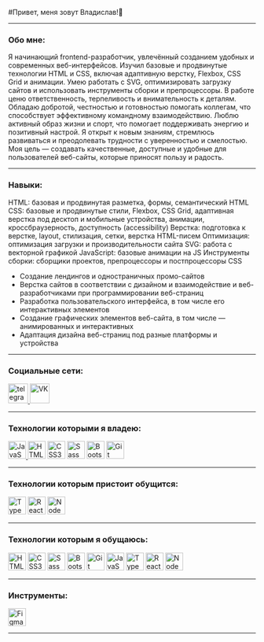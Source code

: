 #Привет, меня зовут Владислав!👋

---

### Обо мне:

Я начинающий frontend-разработчик, увлечённый созданием удобных и современных
веб-интерфейсов. Изучил базовые и продвинутые технологии HTML и CSS, включая
адаптивную верстку, Flexbox, CSS Grid и анимации. Умею работать с SVG, оптимизировать
загрузку сайтов и использовать инструменты сборки и препроцессоры.
В работе ценю ответственность, терпеливость и внимательность к деталям. Обладаю
добротой, честностью и готовностью помогать коллегам, что способствует эффективному
командному взаимодействию. Люблю активный образ жизни и спорт, что помогает
поддерживать энергию и позитивный настрой.
Я открыт к новым знаниям, стремлюсь развиваться и преодолевать трудности с
уверенностью и смелостью. Моя цель — создавать качественные, доступные и удобные для
пользователей веб-сайты, которые приносят пользу и радость.

---

### Навыки:
HTML: базовая и продвинутая разметка, формы, семантический HTML
CSS: базовые и продвинутые стили, Flexbox, CSS Grid, адаптивная верстка под десктоп и
мобильные устройства, анимации, кроссбраузерность, доступность (accessibility)
Верстка: подготовка к верстке, layout, стилизация, сетки, верстка HTML-писем
Оптимизация: оптимизация загрузки и производительности сайта
SVG: работа с векторной графикой
JavaScript: базовые анимации на JS
Инструменты сборки: сборщики проектов, препроцессоры и постпроцессоры CSS
- Создание лендингов и одностраничных промо-сайтов
- Верстка сайтов в соответствии с дизайном и взаимодействие и веб-разработчиками при
программировании веб-страниц
- Разработка пользовательского интерфейса, в том числе его интерактивных элементов
- Создание графических элементов веб-сайта, в том числе — анимированных и интерактивных
- Адаптация дизайна веб-страниц под разные платформы и устройства

---

### Социальные сети:

  <div id="badges">
    <a href="https://t.me/vladislav_osmanov97" target="_blank">
      <img src="https://cdn-icons-png.flaticon.com/512/2111/2111646.png" width="40" height="40" alt="telegram" />
    </a>
    <a href="https://vk.com/vlad_osmanov" target="_blank">
      <img src="https://cdn-icons-png.flaticon.com/512/145/145813.png" width="40" height="40" alt="VK"/>
    </a>
  </div>
  
---

 ### Технологии которыми я владею:

<div>
   <a href="https://developer.mozilla.org/en-US/docs/Web/JavaScript" target="_blank" rel="noreferrer"><img src="https://raw.githubusercontent.com/danielcranney/readme-generator/main/public/icons/skills/javascript-colored.svg" width="36" height="36" alt="JavaScript" /</a>
  <a href="https://developer.mozilla.org/en-US/docs/Glossary/HTML5" target="_blank" rel="noreferrer"><img src="https://raw.githubusercontent.com/danielcranney/readme-generator/main/public/icons/skills/html5-colored.svg" width="36" height="36" alt="HTML5" /></a>
  <a href="https://www.w3.org/TR/CSS/#css" target="_blank" rel="noreferrer"><img src="https://raw.githubusercontent.com/danielcranney/readme-generator/main/public/icons/skills/css3-colored.svg" width="36" height="36" alt="CSS3" /></a>
  <a href="https://sass-lang.com/" target="_blank" rel="noreferrer"><img src="https://raw.githubusercontent.com/danielcranney/readme-generator/main/public/icons/skills/sass-colored.svg" width="36" height="36" alt="Sass" /></a>
  <a href="https://getbootstrap.com/" target="_blank" rel="noreferrer"><img src="https://raw.githubusercontent.com/danielcranney/readme-generator/main/public/icons/skills/bootstrap-colored.svg" width="36" height="36" alt="Bootstrap" /></a>
  <a href="https://git-scm.com/" target="_blank" rel="noreferrer"><img src="https://raw.githubusercontent.com/danielcranney/readme-generator/main/public/icons/skills/git-colored.svg" width="36" height="36" alt="Git" /></a>
</div>

---

 ### Технологии которым пристоит обущится:

<div>
  <a href="https://www.typescriptlang.org/" target="_blank" rel="noreferrer"><img src="https://raw.githubusercontent.com/danielcranney/readme-generator/main/public/icons/skills/typescript-colored.svg" width="36" height="36" alt="TypeScript" /></a>
  <a href="https://reactjs.org/" target="_blank" rel="noreferrer"><img src="https://raw.githubusercontent.com/danielcranney/readme-generator/main/public/icons/skills/react-colored.svg" width="36" height="36" alt="React" /></a>
  <a href="https://nodejs.org/en/" target="_blank" rel="noreferrer"><img src="https://raw.githubusercontent.com/danielcranney/readme-generator/main/public/icons/skills/nodejs-colored.svg" width="36" height="36" alt="NodeJS" /></a>
</div>

---

  ### Технологии которым я обущаюсь:

<div>
   <a href="https://developer.mozilla.org/en-US/docs/Glossary/HTML5" target="_blank" rel="noreferrer"><img src="https://raw.githubusercontent.com/danielcranney/readme-generator/main/public/icons/skills/html5-colored.svg" width="36" height="36" alt="HTML5" /></a>
  <a href="https://www.w3.org/TR/CSS/#css" target="_blank" rel="noreferrer"><img src="https://raw.githubusercontent.com/danielcranney/readme-generator/main/public/icons/skills/css3-colored.svg" width="36" height="36" alt="CSS3" /></a>
  <a href="https://sass-lang.com/" target="_blank" rel="noreferrer"><img src="https://raw.githubusercontent.com/danielcranney/readme-generator/main/public/icons/skills/sass-colored.svg" width="36" height="36" alt="Sass" /></a>
  <a href="https://getbootstrap.com/" target="_blank" rel="noreferrer"><img src="https://raw.githubusercontent.com/danielcranney/readme-generator/main/public/icons/skills/bootstrap-colored.svg" width="36" height="36" alt="Bootstrap" /></a>
  <a href="https://git-scm.com/" target="_blank" rel="noreferrer"><img src="https://raw.githubusercontent.com/danielcranney/readme-generator/main/public/icons/skills/git-colored.svg" width="36" height="36" alt="Git" /></a>
  <a href="https://developer.mozilla.org/en-US/docs/Web/JavaScript" target="_blank" rel="noreferrer"><img src="https://raw.githubusercontent.com/danielcranney/readme-generator/main/public/icons/skills/javascript-colored.svg" width="36" height="36" alt="JavaScript" /></a>
  <a href="https://www.typescriptlang.org/" target="_blank" rel="noreferrer"><img src="https://raw.githubusercontent.com/danielcranney/readme-generator/main/public/icons/skills/typescript-colored.svg" width="36" height="36" alt="TypeScript" /></a>
  <a href="https://reactjs.org/" target="_blank" rel="noreferrer"><img src="https://raw.githubusercontent.com/danielcranney/readme-generator/main/public/icons/skills/react-colored.svg" width="36" height="36" alt="React" /></a>
  <a href="https://nodejs.org/en/" target="_blank" rel="noreferrer"><img src="https://raw.githubusercontent.com/danielcranney/readme-generator/main/public/icons/skills/nodejs-colored.svg" width="36" height="36" alt="NodeJS" /></a>
</div>

---

### Инструменты:

<div>
 <a href="https://www.figma.com/" target="_blank" rel="noreferrer"><img src="https://raw.githubusercontent.com/danielcranney/readme-generator/main/public/icons/skills/figma-colored.svg" width="36" height="36" alt="Figma" /></a>
</div>

---
